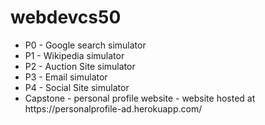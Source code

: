 # webdevcs50
<ul>
    <li>P0 - Google search simulator
    <li>P1 - Wikipedia simulator
    <li>P2 - Auction Site simulator
    <li>P3 - Email simulator
    <li>P4 - Social Site simulator
    <li>Capstone - personal profile website - website hosted at https://personalprofile-ad.herokuapp.com/ 
</ul>
